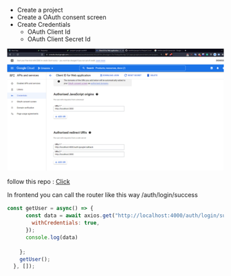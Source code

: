 - Create a project
- Create a OAuth consent screen
- Create Credentials
  - OAuth Client Id
  - OAuth Client Secret Id

<img src="./image/google.png">

follow this repo : <a href="https://github.com/safak/youtube/blob/react-social-login/client/src/App.jsx">Click </a>


In frontend you can call the router like this way /auth/login/success
```js
const getUser = async() => {
      const data = await axios.get("http://localhost:4000/auth/login/success", {
        withCredentials: true,
      });
      console.log(data)
      
    };
    getUser();
  }, []);
```